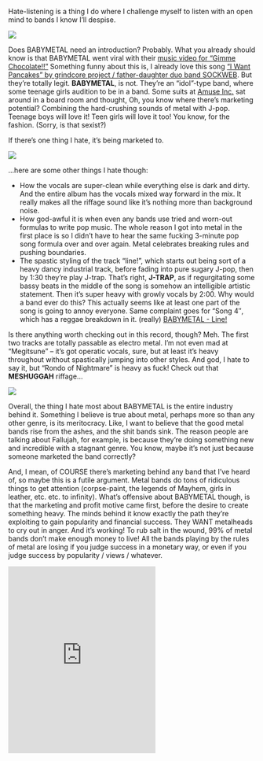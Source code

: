 Hate-listening is a thing I do where I challenge myself to listen with an open mind to bands I know I’ll despise.

![](/content/images/babymetal-logo.jpg)

Does BABYMETAL need an introduction? Probably. What you already should know is that BABYMETAL went viral with their [music video for “Gimme Chocolate!!”](https://www.youtube.com/watch?v=WIKqgE4BwAY) Something funny about this is, I already love this song [“I Want Pancakes” by grindcore project / father-daughter duo band SOCKWEB](https://soundcloud.com/blackula-1/i-want-pancakes-sockweb). But they’re totally legit. **BABYMETAL**, is not. They’re an “idol”-type band, where some teenage girls audition to be in a band. Some suits at [Amuse Inc.](http://ir.amuse.co.jp/english/) sat around in a board room and thought, Oh, you know where there’s marketing potential? Combining the hard-crushing sounds of metal with J-pop. Teenage boys will love it! Teen girls will love it too! You know, for the fashion. (Sorry, is that sexist?)

If there’s one thing I hate, it’s being marketed to.

![](/content/images/babymetal_fltmv2.jpg)

...here are some other things I hate though:

* How the vocals are super-clean while everything else is dark and dirty. And the entire album has the vocals mixed way forward in the mix. It really makes all the riffage sound like it’s nothing more than background noise.
* How god-awful it is when even any bands use tried and worn-out formulas to write pop music. The whole reason I got into metal in the first place is so I didn’t have to hear the same fucking 3-minute pop song formula over and over again. Metal celebrates breaking rules and pushing boundaries.
* The spastic styling of the track “line!”, which starts out being sort of a heavy dancy industrial track, before fading into pure sugary J-pop, then by 1:30 they’re play J-trap. That’s right, **J-TRAP**, as if regurgitating some bassy beats in the middle of the song is somehow an intelligible artistic statement. Then it’s super heavy with growly vocals by 2:00. Why would a band ever do this? This actually seems like at least one part of the song is going to annoy everyone. Same complaint goes for “Song 4″, which has a reggae breakdown in it. (really)
[BABYMETAL - Line!](/static/mp3/babymetal-line.mp3)


Is there anything worth checking out in this record, though? Meh. The first two tracks are totally passable as electro metal. I’m not even mad at “Megitsune” – it’s got operatic vocals, sure, but at least it’s heavy throughout without spastically jumping into other styles. And god, I hate to say it, but “Rondo of Nightmare” is heavy as fuck! Check out that **MESHUGGAH** riffage...

![](/content/images/MOAMETAL_hpdwbj.jpg)

Overall, the thing I hate most about BABYMETAL is the entire industry behind it. Something I believe is true about metal, perhaps more so than any other genre, is its meritocracy. Like, I want to believe that the good metal bands rise from the ashes, and the shit bands sink. The reason people are talking about Fallujah, for example, is because they’re doing something new and incredible with a stagnant genre. You know, maybe it’s not just because someone marketed the band correctly?

And, I mean, of COURSE there’s marketing behind any band that I’ve heard of, so maybe this is a futile argument. Metal bands do tons of ridiculous things to get attention (corpse-paint, the legends of Mayhem, girls in leather, etc. etc. to infinity). What’s offensive about BABYMETAL though, is that the marketing and profit motive came first, before the desire to create something heavy. The minds behind it know exactly the path they’re exploiting to gain popularity and financial success. They WANT metalheads to cry out in anger. And it’s working! To rub salt in the wound, 99% of metal bands don’t make enough money to live! All the bands playing by the rules of metal are losing if you judge success in a monetary way, or even if you judge success by popularity / views / whatever.

<iframe src="https://embed.spotify.com/?uri=spotify:album:3lYyAPBY8OGVCNBzsEG7uf" width="300" height="380" frameborder="0" allowtransparency="true"></iframe>
